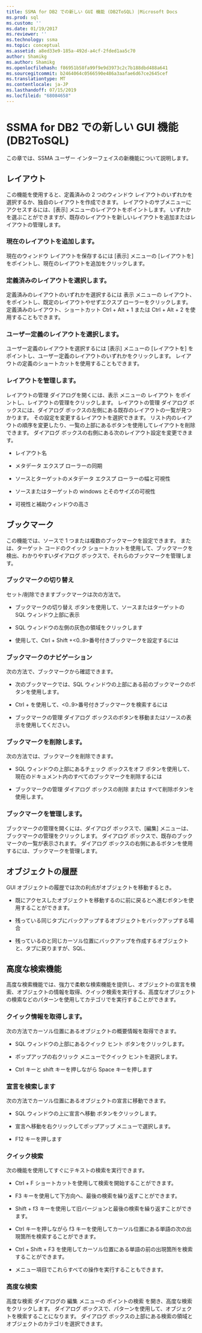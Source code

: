```yaml
---
title: SSMA for DB2 での新しい GUI 機能 (DB2ToSQL) |Microsoft Docs
ms.prod: sql
ms.custom: ''
ms.date: 01/19/2017
ms.reviewer: ''
ms.technology: ssma
ms.topic: conceptual
ms.assetid: a8ed33e9-185a-492d-a4cf-2fded1aa5c70
author: Shamikg
ms.author: Shamikg
ms.openlocfilehash: f86951b58fa99f9e9d3973c2c7b188dbd488a641
ms.sourcegitcommit: b2464064c0566590e486a3aafae6d67ce2645cef
ms.translationtype: MT
ms.contentlocale: ja-JP
ms.lasthandoff: 07/15/2019
ms.locfileid: "68084658"
---
```

# <a name="new-gui-features-in-ssma-for-db2-db2tosql"></a>SSMA for DB2 での新しい GUI 機能 (DB2ToSQL)
この章では、SSMA ユーザー インターフェイスの新機能について説明します。  
  
## <a name="layouts"></a>レイアウト  
この機能を使用すると、定義済みの 2 つのウィンドウ レイアウトのいずれかを選択するか、独自のレイアウトを作成できます。 レイアウトのサブメニューにアクセスするには、[表示] メニューのレイアウトをポイントします。 いずれかを選ぶことができますが、既存のレイアウトを新しいレイアウトを追加またはレイアウトの管理します。  
  
### <a name="add-current-layout"></a>現在のレイアウトを追加します。  
現在のウィンドウ レイアウトを保存するには [表示] メニューの [レイアウトを] をポイントし、現在のレイアウトを追加をクリックします。  
  
### <a name="choose-predefined-layout"></a>定義済みのレイアウトを選択します。  
定義済みのレイアウトのいずれかを選択するには 表示 メニューの レイアウト、 をポイントし、既定のレイアウトやせずエクスプ ローラーをクリックします。 定義済みのレイアウト、ショートカット Ctrl + Alt + 1 または Ctrl + Alt + 2 を使用することもできます。  
  
### <a name="choose-user-defined-layout"></a>ユーザー定義のレイアウトを選択します。  
ユーザー定義のレイアウトを選択するには [表示] メニューの [レイアウトを] をポイントし、ユーザー定義のレイアウトのいずれかをクリックします。 レイアウトの定義のショートカットを使用することもできます。  
  
### <a name="manage-layouts"></a>レイアウトを管理します。  
レイアウトの管理 ダイアログを開くには、表示 メニューの レイアウト をポイントし、レイアウトの管理をクリックします。 レイアウトの管理 ダイアログ ボックスには、ダイアログ ボックスの左側にある既存のレイアウトの一覧が見つかります。 その設定を変更するレイアウトを選択できます。 リスト内のレイアウトの順序を変更したり、一覧の上部にあるボタンを使用してレイアウトを削除できます。 ダイアログ ボックスの右側にある次のレイアウト設定を変更できます。  
  
-   レイアウト名  
  
-   メタデータ エクスプ ローラーの同期  
  
-   ソースとターゲットのメタデータ エクスプ ローラーの幅と可視性  
  
-   ソースまたはターゲットの windows とそのサイズの可視性  
  
-   可視性と補助ウィンドウの高さ  
  
## <a name="bookmarks"></a>ブックマーク  
この機能では、ソースで 1 つまたは複数のブックマークを設定できます。 または、ターゲット コードのクイック ショートカットを使用して、ブックマークを検出、わかりやすいダイアログ ボックスで、それらのブックマークを管理します。  
  
### <a name="toggle-bookmark"></a>ブックマークの切り替え  
セット/削除できますブックマークは次の方法で。  
  
-   ブックマークの切り替え ボタンを使用して、ソースまたはターゲットの SQL ウィンドウ上部に表示  
  
-   SQL ウィンドウの左側の灰色の領域をクリックします  
  
-   使用して、Ctrl + Shift +&lt;0..9&gt;番号付きブックマークを設定するには  
  
### <a name="bookmark-navigation"></a>ブックマークのナビゲーション  
次の方法で、ブックマークから確認できます。  
  
-   次のブックマークでは、SQL ウィンドウの上部にある前のブックマークのボタンを使用します。  
  
-   Ctrl + を使用して、&lt;0..9&gt;番号付きブックマークを検索するには  
  
-   ブックマークの管理 ダイアログ ボックスのボタンを移動またはソースの表示を使用してください。  
  
### <a name="removing-bookmark"></a>ブックマークを削除します。  
次の方法では、ブックマークを削除できます。  
  
-   SQL ウィンドウの上部にあるチェック ボックスをオフ ボタンを使用して、現在のドキュメント内のすべてのブックマークを削除するには  
  
-   ブックマークの管理 ダイアログ ボックスの削除 または すべて削除ボタンを使用します。  
  
### <a name="manage-bookmarks"></a>ブックマークを管理します。  
ブックマークの管理を開くには、ダイアログ ボックスで、[編集] メニューは、ブックマークの管理をクリックします。 ダイアログ ボックスで、既存のブックマークの一覧が表示されます。 ダイアログ ボックスの右側にあるボタンを使用するには、ブックマークを管理します。  
  
## <a name="object-history"></a>オブジェクトの履歴  
GUI オブジェクトの履歴では次の利点がオブジェクトを移動するとき。  
  
-   既にアクセスしたオブジェクトを移動するのに前に戻るとへ進むボタンを使用することができます。  
  
-   残っている同じタブにバックアップするオブジェクトをバックアップする場合  
  
-   残っているのと同じカーソル位置にバックアップを作成するオブジェクトと、タブに戻りますが、SQL、  
  
## <a name="advanced-search-capabilities"></a>高度な検索機能  
高度な検索機能では、強力で柔軟な検索機能を提供し、オブジェクトの宣言を検索、オブジェクトの情報を取得、クイック検索を実行する、高度なオブジェクトの検索などのパターンを使用してカテゴリでを実行することができます。  
  
### <a name="get-quick-information"></a>クイック情報を取得します。  
次の方法でカーソル位置にあるオブジェクトの概要情報を取得できます。  
  
-   SQL ウィンドウの上部にあるクイック ヒント ボタンをクリックします。  
  
-   ポップアップの右クリック メニューでクイック ヒントを選択します。  
  
-   Ctrl キーと shift キーを押しながら Space キーを押します  
  
### <a name="find-declaration"></a>宣言を検索します  
次の方法でカーソル位置にあるオブジェクトの宣言に移動できます。  
  
-   SQL ウィンドウの上に宣言へ移動 ボタンをクリックします。  
  
-   宣言へ移動を右クリックしてポップアップ メニューで選択します。  
  
-   F12 キーを押します  
  
### <a name="quick-search"></a>クイック検索  
次の機能を使用してすぐにテキストの検索を実行できます。  
  
-   Ctrl + F ショートカットを使用して検索を開始することができます。  
  
-   F3 キーを使用して下方向へ、最後の検索を繰り返すことができます。  
  
-   Shift + f3 キーを使用して旧バージョンと最後の検索を繰り返すことができます。  
  
-   Ctrl キーを押しながら f3 キーを使用してカーソル位置にある単語の次の出現箇所を検索することができます。  
  
-   Ctrl + Shift + F3 を使用してカーソル位置にある単語の前の出現箇所を検索することができます。  
  
-   メニュー項目でこれらすべての操作を実行することもできます。  
  
### <a name="advanced-search"></a>高度な検索  
高度な検索 ダイアログの 編集 メニューの ポイントの検索 を開き、高度な検索 をクリックします。 ダイアログ ボックスで、パターンを使用して、オブジェクトを検索することになります。 ダイアログ ボックスの上部にある検索の領域とオブジェクトのカテゴリを選択できます。  
  
